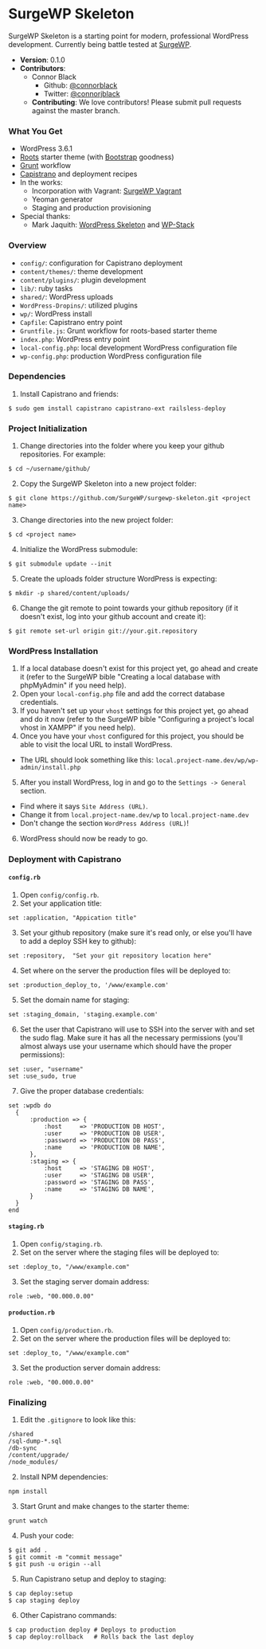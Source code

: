 # SurgeWP Skeleton
SurgeWP Skeleton is a starting point for modern, professional WordPress development. Currently being battle tested at [SurgeWP](http://www.surgewp.com/).

  * **Version**: 0.1.0
  * **Contributors**:
    * Connor Black 
      * Github: [@connorblack](http://github.com/connorblack)
      * Twitter: [@connorjblack](https://twitter.com/connorjblack)
    * **Contributing**: We love contributors! Please submit pull requests against the master branch.

### What You Get

  * WordPress 3.6.1
  * [Roots](http://roots.io/) starter theme (with [Bootstrap](http://getbootstrap.com/) goodness)
  * [Grunt](http://gruntjs.com/) workflow
  * [Capistrano](http://www.capistranorb.com/) and deployment recipes
  * In the works:
    * Incorporation with Vagrant: [SurgeWP Vagrant](https://github.com/SurgeWP/surgewp-vagrant)
    * Yeoman generator
    * Staging and production provisioning
  * Special thanks:
    * Mark Jaquith: [WordPress Skeleton](https://github.com/markjaquith/WordPress-Skeleton) and [WP-Stack](https://github.com/markjaquith/WP-Stack)

### Overview
  
  * `config/`: configuration for Capistrano deployment 
  * `content/themes/`: theme development
  * `content/plugins/`: plugin development
  * `lib/`: ruby tasks
  * `shared/`: WordPress uploads
  * `WordPress-Dropins/`: utilized plugins
  * `wp/`: WordPress install
  * `Capfile`: Capistrano entry point
  * `Gruntfile.js`: Grunt workflow for roots-based starter theme
  * `index.php`: WordPress entry point
  * `local-config.php`: local development WordPress configuration file
  * `wp-config.php`: production WordPress configuration file

### Dependencies

1. Install Capistrano and friends: 
  
  ```
  $ sudo gem install capistrano capistrano-ext railsless-deploy
  ```

### Project Initialization

1. Change directories into the folder where you keep your github repositories. For example:

  ```
  $ cd ~/username/github/
  ```
2. Copy the SurgeWP Skeleton into a new project folder:

  ```
  $ git clone https://github.com/SurgeWP/surgewp-skeleton.git <project name>
  ```
3. Change directories into the new project folder:

  ```
  $ cd <project name>
  ```  
4. Initialize the WordPress submodule:

  ```
  $ git submodule update --init
  ```
5. Create the uploads folder structure WordPress is expecting:

  ```
  $ mkdir -p shared/content/uploads/
  ```
6. Change the git remote to point towards your github repository (if it doesn't exist, log into your github account and create it):

  ```
  $ git remote set-url origin git://your.git.repository
  ```

### WordPress Installation

1. If a local database doesn't exist for this project yet, go ahead and create it (refer to the SurgeWP bible "Creating a local database with phpMyAdmin" if you need help).
2. Open your `local-config.php` file and add the correct database credentials.
3. If you haven't set up your `vhost` settings for this project yet, go ahead and do it now (refer to the SurgeWP bible "Configuring a project's local vhost in XAMPP" if you need help).
4. Once you have your `vhost` configured for this project, you should be able to visit the local URL to install WordPress.
  * The URL should look something like this: `local.project-name.dev/wp/wp-admin/install.php`
5. After you install WordPress, log in and go to the `Settings -> General` section.
  * Find where it says `Site Address (URL)`.
  * Change it from `local.project-name.dev/wp` to `local.project-name.dev`
  * Don't change the section `WordPress Address (URL)`!
6. WordPress should now be ready to go.

### Deployment with Capistrano
#### `config.rb`

1. Open `config/config.rb`.
2. Set your application title:

  ```
  set :application, "Appication title"
  ```
3. Set your github repository (make sure it's read only, or else you'll have to add a deploy SSH key to github):

  ```
  set :repository,  "Set your git repository location here"
  ```
4. Set where on the server the production files will be deployed to:
  
  ```
  set :production_deploy_to, '/www/example.com'
  ```
5. Set the domain name for staging:

  ```
  set :staging_domain, 'staging.example.com'
  ```
6. Set the user that Capistrano will use to SSH into the server with and set the sudo flag. Make sure it has all the necessary permissions (you'll almost always use your username which should have the proper permissions):

  ```
  set :user, "username"
  set :use_sudo, true
  ```
7. Give the proper database credentials:

  ```
  set :wpdb do
  	{
  		:production => {
  			:host     => 'PRODUCTION DB HOST',
  			:user     => 'PRODUCTION DB USER',
  			:password => 'PRODUCTION DB PASS',
  			:name     => 'PRODUCTION DB NAME',
  		},
  		:staging => {
  			:host     => 'STAGING DB HOST',
  			:user     => 'STAGING DB USER',
  			:password => 'STAGING DB PASS',
  			:name     => 'STAGING DB NAME',
  		}
  	}
  end
  ```
  
#### `staging.rb`
1. Open `config/staging.rb`.
2. Set on the server where the staging files will be deployed to:

  ```
  set :deploy_to, "/www/example.com"
  ```
3. Set the staging server domain address:

  ```
  role :web, "00.000.0.00"
  ```
  
#### `production.rb`
1. Open `config/production.rb`.
2. Set on the server where the production files will be deployed to:

  ```
  set :deploy_to, "/www/example.com"
  ```
3. Set the production server domain address:

  ```
  role :web, "00.000.0.00"
  ```

### Finalizing
1. Edit the `.gitignore` to look like this:

  ```
  /shared
  /sql-dump-*.sql
  /db-sync
  /content/upgrade/
  /node_modules/
  ```
2. Install NPM dependencies:

  ```
  npm install
  ```
3. Start Grunt and make changes to the starter theme:
  
  ```
  grunt watch
  ```
4. Push your code:
  
  ```
  $ git add .
  $ git commit -m "commit message"
  $ git push -u origin --all
  ```
5. Run Capistrano setup and deploy to staging:
  
  ```
  $ cap deploy:setup
  $ cap staging deploy
  ```
6. Other Capistrano commands:
  
  ```
  $ cap production deploy # Deploys to production
  $ cap deploy:rollback   # Rolls back the last deploy
  ```
  
